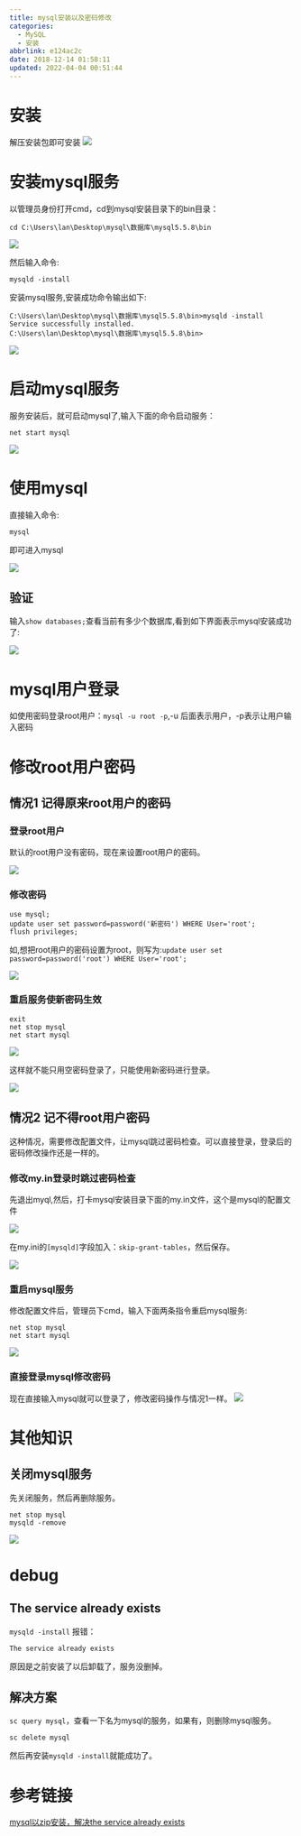 ```yaml
---
title: mysql安装以及密码修改
categories: 
  - MySQL
  - 安装
abbrlink: e124ac2c
date: 2018-12-14 01:58:11
updated: 2022-04-04 00:51:44
---
```

# 安装
解压安装包即可安装
![](https://image-1257720033.cos.ap-shanghai.myqcloud.com/blog/mysql/install/install.png)

# 安装mysql服务

以管理员身份打开cmd，cd到mysql安装目录下的bin目录：
```
cd C:\Users\lan\Desktop\mysql\数据库\mysql5.5.8\bin
```

![](https://image-1257720033.cos.ap-shanghai.myqcloud.com/blog/mysql/install/binMulu.png)

然后输入命令:

```
mysqld -install
```

安装mysql服务,安装成功命令输出如下:
```
C:\Users\lan\Desktop\mysql\数据库\mysql5.5.8\bin>mysqld -install
Service successfully installed.
C:\Users\lan\Desktop\mysql\数据库\mysql5.5.8\bin>
```

![](https://image-1257720033.cos.ap-shanghai.myqcloud.com/blog/mysql/install/anzhuangfuwu.png)

# 启动mysql服务

服务安装后，就可启动mysql了,输入下面的命令启动服务：
```
net start mysql
```

![](https://image-1257720033.cos.ap-shanghai.myqcloud.com/blog/mysql/install/start.png)

# 使用mysql
直接输入命令:
```
mysql
```

即可进入mysql

![](https://image-1257720033.cos.ap-shanghai.myqcloud.com/blog/mysql/install/into.png)

## 验证
输入`show databases;`查看当前有多少个数据库,看到如下界面表示mysql安装成功了:

![](https://image-1257720033.cos.ap-shanghai.myqcloud.com/blog/mysql/install/showDatabases.png)

# mysql用户登录
如使用密码登录root用户：`mysql -u root -p`,-u 后面表示用户，-p表示让用户输入密码

# 修改root用户密码

## 情况1 记得原来root用户的密码

### 登录root用户

默认的root用户没有密码，现在来设置root用户的密码。

![](https://image-1257720033.cos.ap-shanghai.myqcloud.com/blog/mysql/install/rootnopassword.png)

### 修改密码
```
use mysql;
update user set password=password('新密码') WHERE User='root';
flush privileges;
```

如,想把root用户的密码设置为root，则写为:`update user set password=password('root') WHERE User='root';`

![](https://image-1257720033.cos.ap-shanghai.myqcloud.com/blog/mysql/changpassword/updatePassBypassword.png)

### 重启服务使新密码生效
```
exit
net stop mysql
net start mysql
```

![](https://image-1257720033.cos.ap-shanghai.myqcloud.com/blog/mysql/changpassword/restart.png)

这样就不能只用空密码登录了，只能使用新密码进行登录。

![](https://image-1257720033.cos.ap-shanghai.myqcloud.com/blog/mysql/changpassword/restart_login.png)

## 情况2 记不得root用户密码

这种情况，需要修改配置文件，让mysql跳过密码检查。可以直接登录，登录后的密码修改操作还是一样的。

### 修改my.in登录时跳过密码检查

先退出myql,然后，打卡mysql安装目录下面的my.in文件，这个是mysql的配置文件

![](https://image-1257720033.cos.ap-shanghai.myqcloud.com/blog/mysql/install/my_in.png)

在my.ini的`[mysqld]`字段加入：`skip-grant-tables`，然后保存。

![](https://image-1257720033.cos.ap-shanghai.myqcloud.com/blog/mysql/changpassword/add_in_my_in.png)

### 重启mysql服务

修改配置文件后，管理员下cmd，输入下面两条指令重启mysql服务:
```
net stop mysql
net start mysql
```

![](https://image-1257720033.cos.ap-shanghai.myqcloud.com/blog/mysql/changpassword/restart.png)

### 直接登录mysql修改密码

现在直接输入mysql就可以登录了，修改密码操作与情况1一样。
![](https://image-1257720033.cos.ap-shanghai.myqcloud.com/blog/mysql/changpassword/nopasswordIn.png)

# 其他知识

## 关闭mysql服务

先关闭服务，然后再删除服务。
```
net stop mysql
mysqld -remove
```

![](https://image-1257720033.cos.ap-shanghai.myqcloud.com/blog/mysql/remove/remove.png)

# debug
## The service already exists
`mysqld -install` 报错：
```
​The service already exists
```
原因是之前安装了以后卸载了，服务没删掉。

## 解决方案

`sc query mysql`，查看一下名为mysql的服务，如果有，则删除mysql服务。
```
sc delete mysql
```

然后再安装`mysqld -install`就能成功了。

# 参考链接
[mysql以zip安装，解决the service already exists](https://www.cnblogs.com/dichters/p/5929209.html)
